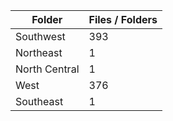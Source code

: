 | Folder        |   Files / Folders |
|---------------|-------------------|
| Southwest     |               393 |
| Northeast     |                 1 |
| North Central |                 1 |
| West          |               376 |
| Southeast     |                 1 |